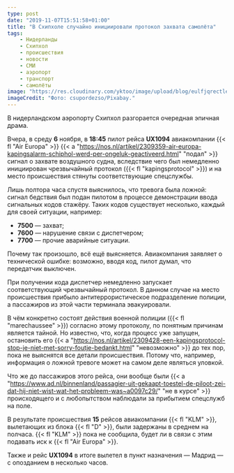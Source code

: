 ```yaml
---
type: post
date: "2019-11-07T15:51:58+01:00"
title: "В Схипхоле случайно инициировали протокол захвата самолёта"
tags:
    - Нидерланды
    - Схипхол
    - происшествия
    - новости
    - СМИ
    - аэропорт
    - транспорт
    - самолёты
image: "https://res.cloudinary.com/yktoo/image/upload/blog/eulfjqrectlemzqkopip.jpg"
imageCredit: "Фото: csupordezso/Pixabay."
---
```


В нидерландском аэропорту Схипхол разгорается очередная эпичная драма.

Вчера, в среду **6** ноября, в **18:45** пилот рейса **UX1094** авиакомпании {{< fl "Air Europa" >}} {{< a "https://nos.nl/artikel/2309359-air-europa-kapingsalarm-schiphol-werd-per-ongeluk-geactiveerd.html" "подал" >}} сигнал о захвате воздушного судна, вследствие чего был немедленно инициирован чрезвычайный протокол ({{< fl "kapingsprotocol" >}}) и на место происшествия стянуты соответствующие спецслужбы.

<!--more-->

Лишь полтора часа спустя выяснилось, что тревога была ложной: сигнал бедствия был подан пилотом в процессе демонстрации ввода сигнальных кодов стажёру. Таких кодов существует несколько, каждый для своей ситуации, например:

* **7500** — захват;
* **7600** — нарушение связи с диспетчером;
* **7700** — прочие аварийные ситуации.

Почему так произошло, всё ещё выясняется. Авиакомпания заявляет о технической ошибке: возможно, вводя код, пилот думал, что передатчик выключен.

При получении кода диспетчер немедленно запускает соответствующий чрезвычайный протокол. В данном случае на место происшествия прибыло антитеррористическое подразделение полиции, а пассажиров из этой части терминала эвакуировали.

В чём конкретно состоят действия военной полиции ({{< fl "marechaussee" >}}) согласно этому протоколу, по понятным причинам является тайной. Но известно, что, когда процесс уже запущен, остановить его {{< a "https://nos.nl/artikel/2309428-een-kapingsprotocol-stop-je-niet-met-sorry-foutje-bedankt.html" "невозможно" >}} до тех пор, пока не выяснятся все детали происшествия. Потому что, например, информация о ложной тревоге может на самом деле являться уловкой.

Что же до пассажиров этого рейса, они вообще были {{< a "https://www.ad.nl/binnenland/passagier-uit-gekaapt-toestel-de-piloot-zei-dat-hij-niet-wist-wat-het-probleem-was~a0097c29/" "не в курсе" >}} происходящего и с любопытством наблюдали за прибытием спецслужб на поле.

В результате происшествия **15** рейсов авиакомпании {{< fl "KLM" >}}, вылетающих из блока {{< fl "D" >}}, были задержаны в среднем на полчаса. {{< fl "KLM" >}} пока не сообщила, будет ли в связи с этим подавать иск к {{< fl "Air Europa" >}}.

Также и рейс **UX1094** в итоге вылетел в пункт назначения — Мадрид — с опозданием в несколько часов.